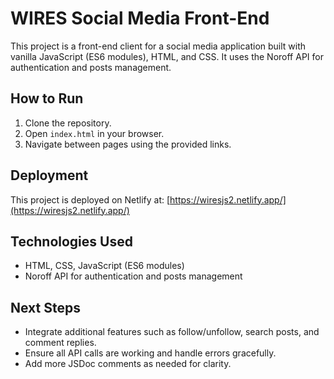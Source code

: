 # WIRES Social Media Front-End

This project is a front-end client for a social media application built with vanilla JavaScript (ES6 modules), HTML, and CSS. It uses the Noroff API for authentication and posts management.



## How to Run

1. Clone the repository.
2. Open `index.html` in your browser.
3. Navigate between pages using the provided links.

## Deployment

This project is deployed on Netlify at: [https://wiresjs2.netlify.app/](https://wiresjs2.netlify.app/)

## Technologies Used

- HTML, CSS, JavaScript (ES6 modules)
- Noroff API for authentication and posts management

## Next Steps

- Integrate additional features such as follow/unfollow, search posts, and comment replies.
- Ensure all API calls are working and handle errors gracefully.
- Add more JSDoc comments as needed for clarity.


